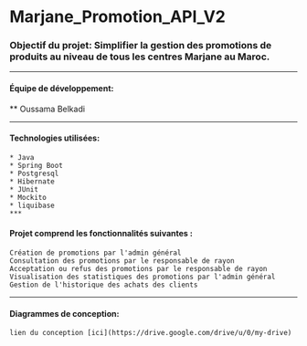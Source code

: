 # Marjane_Promotion_API_V2
### Objectif du projet: Simplifier la gestion des promotions de produits au niveau de tous les centres Marjane au Maroc.
***
#### Équipe de développement:
  ** Oussama Belkadi
  ***
#### Technologies utilisées:
    * Java
    * Spring Boot
    * Postgresql
    * Hibernate
    * JUnit
    * Mockito
    * liquibase
    ***
#### Projet comprend les fonctionnalités suivantes :

    Création de promotions par l'admin général
    Consultation des promotions par le responsable de rayon
    Acceptation ou refus des promotions par le responsable de rayon
    Visualisation des statistiques des promotions par l'admin général
    Gestion de l'historique des achats des clients
***
#### Diagrammes de conception:  
    lien du conception [ici](https://drive.google.com/drive/u/0/my-drive)
